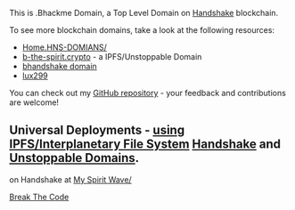 This is .Bhackme Domain, a Top Level Domain on [Handshake](https://handshake.org) blockchain.

To see more blockchain domains, take a look at the following resources:
- [Home.HNS-DOMIANS/](http://home.hns-domains/)
- [b-the-spirit.crypto](https://gateway.pinata.cloud/ipfs/QmYpk2DdjnShgeBZUTJKnEgaEj7p1EciWikjP3Kb2Bh3yC/) - a IPFS/Unstoppable Domain 
- [bhandshake domain](http://try.bhandshake/)
- [lux299](http://home.lux299/)

You can check out my [GitHub repository](https://github.com/beechains) - your feedback and contributions are welcome!

## Universal Deployments - [using IPFS/Interplanetary File System](https://ipfs.com) [Handshake](https://handshake.org) and [Unstoppable Domains](https://unstoppabledomains.com).


on Handshake at [My Spirit Wave/](http://myspirtwave.hns.is/)



[Break The Code](https://btc2.tech/ThZWCx)
